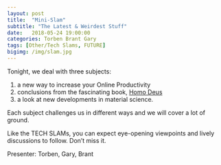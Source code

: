 ```yaml
---
layout: post
title:  "Mini-Slam"
subtitle: "The Latest & Weirdest Stuff"
date:   2018-05-24 19:00:00
categories: Torben Brant Gary 
tags: [Other/Tech Slams, FUTURE]
bigimg: /img/slam.jpg
---
```


Tonight, we deal with three subjects:

1. a new way to increase your Online Productivity
1. conclusions from the fascinating book, [Homo Deus](https://www.amazon.com/Homo-Deus-Brief-History-Tomorrow/dp/0062464310)
1. a look at new developments in material science. 

Each subject challenges us in different ways and we will cover a lot of ground. 

Like the TECH SLAMs, you can expect eye-opening viewpoints and lively discussions to follow. Don’t miss it.

Presenter: Torben, Gary, Brant

